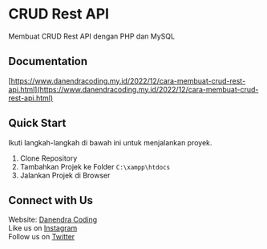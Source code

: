 # CRUD Rest API
Membuat CRUD Rest API dengan PHP dan MySQL

## Documentation

[https://www.danendracoding.my.id/2022/12/cara-membuat-crud-rest-api.html](https://www.danendracoding.my.id/2022/12/cara-membuat-crud-rest-api.html)

## Quick Start

Ikuti langkah-langkah di bawah ini untuk menjalankan proyek.

1. Clone Repository
2. Tambahkan Projek ke Folder `C:\xampp\htdocs`
3. Jalankan Projek di Browser

## Connect with Us

Website: [Danendra Coding](https://www.danendracoding.my.id)  
Like us on [Instagram](https://www.instagram.com/danendracoding)  
Follow us on [Twitter](https://twitter.com/danendranr)